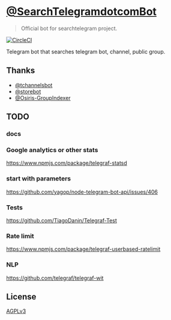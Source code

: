 # [@SearchTelegramdotcomBot](https://t.me/SearchTelegramdotcomBot)
> Official bot for searchtelegram project.

[![CircleCI](https://circleci.com/gh/knarfeh/searchtelegram-bot.svg?style=shield)](https://circleci.com/gh/knarfeh/searchtelegram-bot)

Telegram bot that searches telegram bot, channel, public group.

## Thanks

* [@tchannelsbot](https://t.me/tchannelsbot)
* [@storebot](https://t.me/storebot)
* [@Osiris-GroupIndexer](https://github.com/wfjsw/osiris-groupindexer)

## TODO

### docs

### Google analytics or other stats

https://www.npmjs.com/package/telegraf-statsd

### start with parameters

https://github.com/yagop/node-telegram-bot-api/issues/406

### Tests

https://github.com/TiagoDanin/Telegraf-Test


### Rate limit
https://www.npmjs.com/package/telegraf-userbased-ratelimit

### NLP

https://github.com/telegraf/telegraf-wit


## License

[AGPLv3](https://www.gnu.org/licenses/agpl-3.0.en.html)
